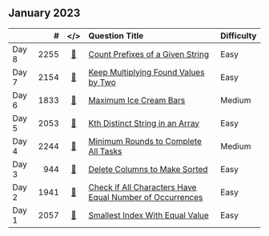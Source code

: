 ## January 2023

||#|</>|Question Title|Difficulty|
|:--|--:|:-:|:--|:--|
|Day 8|2255|[📎](../src/q_2251_2300/q2255.cc)|[Count Prefixes of a Given String](https://leetcode.com/problems/count-prefixes-of-a-given-string/)|Easy|
|Day 7|2154|[📎](../src/q_2151_2200/q2154.cc)|[Keep Multiplying Found Values by Two](https://leetcode.com/problems/keep-multiplying-found-values-by-two/)|Easy|
|Day 6|1833|[📎](../src/q_1801_1850/q1833.cc)|[Maximum Ice Cream Bars](https://leetcode.com/problems/maximum-ice-cream-bars/)|Medium|
|Day 5|2053|[📎](../src/q_2051_2100/q2053.cc)|[Kth Distinct String in an Array](https://leetcode.com/problems/kth-distinct-string-in-an-array/)|Easy|
|Day 4|2244|[📎](../src/q_2201_2250/q2244.cc)|[Minimum Rounds to Complete All Tasks](https://leetcode.com/problems/minimum-rounds-to-complete-all-tasks/)|Medium|
|Day 3|944|[📎](../src/q_901_950/q0944.cc)|[Delete Columns to Make Sorted](https://leetcode.com/problems/delete-columns-to-make-sorted/)|Easy|
|Day 2|1941|[📎](../src/q_1901_1950/q1941.cc)|[Check if All Characters Have Equal Number of Occurrences](https://leetcode.com/problems/check-if-all-characters-have-equal-number-of-occurrences/)|Easy|
|Day 1|2057|[📎](../src/q_2051_2100/q2057.cc)|[Smallest Index With Equal Value](https://leetcode.com/problems/smallest-index-with-equal-value/)|Easy|

